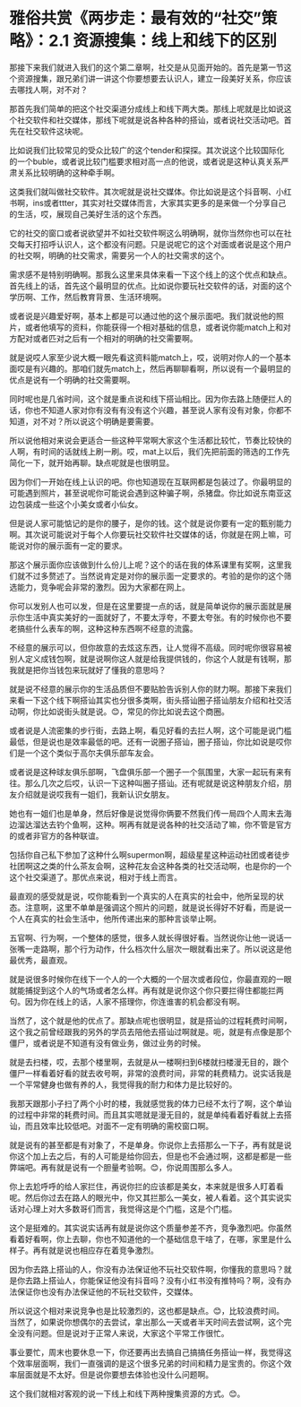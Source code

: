 # 雅俗共赏《两步走：最有效的“社交”策略》：2.1 资源搜集：线上和线下的区别

那接下来我们就进入我们的这个第二章啊，社交是从见面开始的。首先是第一节这个资源搜集，跟兄弟们讲一讲这个你要想要去认识人，建立一段美好关系，你应该去哪找人啊，对不对？

那首先我们简单的把这个社交渠道分成线上和线下两大类。那线上呢就是比如说这个社交软件和社交媒体，那线下呢就是说各种各种的搭讪，或者说社交活动吧。首先在社交软件这块呢。

比如说我们比较常见的受众比较广的这个tender和探探。其次说这个比较国际化的一个buble，或者说比较门槛要求相对高一点的他说，或者说是这种认真关系严肃关系比较明确的这种牵手啊。

这类我们就叫做社交软件。其次呢就是说社交媒体。你比如说是这个抖音啊、小红书啊，ins或者ttter，其实对社交媒体而言，大家其实更多的是来做一个分享自己的生活，哎，展现自己美好生活的这个东西。

它的社交的窗口或者说欲望并不如社交软件啊这么明确啊，就你当然你也可以在社交每天打招呼认识人，这个都没有问题。只是说呢它的这个对面或者说是这个用户的社交啊，明确的社交需求，需要另一个人的社交需求的这个。

需求感不是特别明确啊。那我么这里来具体来看一下这个线上的这个优点和缺点。首先线上的话，首先这个最明显的优点。比如说你要玩社交软件的话，对面的这个学历啊、工作，然后教育背景、生活环境啊。

或者说是兴趣爱好啊，基本上都是可以通过他的这个展示面吧。我们就说他的照片，或者他填写的资料，你能获得一个相对基础的信息，或者说你能match上和对方配对或者匹对之后有一个相对的明确的社交需要啊。

就是说哎人家至少说大概一眼先看这资料能match上，哎，说明对你人的一个基本面哎是有兴趣的。那咱们就先match上，然后再聊聊看啊，所以说有一个最明显的优点是说有一个明确的社交需要啊。

同时呢也是几省时间，这个就是重点说和线下搭讪相比。因为你去路上随便拦人的话，你也不知道人家对你有没有有没有这个兴趣，甚至说人家有没有对象，你都不知道，对不对？所以说这个明确是要需要。

所以说他相对来说会更适合一些这种平常啊大家这个生活都比较忙，节奏比较快的人啊，有时间的话就线上刷一刷。哎，mat上以后，我们先把前面的筛选的工作先简化一下，就开始再聊。缺点呢就是也很明显。

因为你们一开始在线上认识的吧。你也知道现在互联网都是包装过了。你最明显的可能遇到照片，甚至说呢你可能说会遇到这种骗子啊，杀猪盘。你比如说东南亚这边包装成一些这个小美女或者小仙女。

但是说人家可能惦记的是你的腰子，是你的钱。这个就是说你要有一定的甄别能力啊。其次说可能说对于每个人你要玩社交软件社交媒体的话，你就是在网上嘛，可能说对你的展示面有一定的要求。

那这个展示面你应该做到什么份儿上呢？这个的话在我的体系课里有奖啊，这里我们就不过多赘述了。当然说肯定是对你的展示面一定要求的。考验的是你的这个筛选能力，竞争呢会非常的激烈。因为大家都在网上。

你可以发别人也可以发，但是在这里要提一点的话，就是简单说你的展示面就是展示你生活中真实美好的一面就好了，不要太浮夸，不要太夸张。有的时候你也不要老搞些什么表车的啊，这种这种东西啊不经意的流露。

不经意的展示可以，但你故意的去炫这东西，让人觉得不高级。同时呢你很容易被别人定义成钱包啊，就是说啊你这人就是给我提供钱的，你这个人就是有钱啊，那我就是把你当钱包来玩就好了懂我的意思吗？

就是说不经意的展示你的生活品质但不要贴脸告诉别人你的财力啊。那接下来我们来看一下这个线下啊搭讪其实也分很多类啊，街头搭讪圈子搭讪朋友介绍和社交活动啊，你比如说街头就是说。😊，常见的你比如说去这个商圈。

或者说是人流密集的步行街，去路上啊，看见好看的去拦人啊，这个可能是说门槛最低，但是说也是效率最低的吧。还有一说圈子搭讪，圈子搭讪，你比如说是哎你们是一个这个类似于高尔夫俱乐部车友会。

或者说是这种球友俱乐部啊，飞盘俱乐部一个圈子一个氛围里，大家一起玩有来有往。那么几次之后哎，认识一下这种叫圈子搭讪。还有呢就是说这种朋友介绍，朋友介绍就是说哎我有一姐们，我新认识女朋友。

她也有一姐们也是单身，然后好像是说觉得你俩要不然我们传一局四个人周末去海边溜达溜达去钓个鱼啊，这种。啊再有就是说各种的社交活动了嘛，你不管是官方的或者非官方的各种联谊。

包括你自己私下参加了这种什么啊supermon啊，超级星星这种运动社团或者徒步社团啊这之类的什么茶友会啊，这种花友会这种各类的社交活动啊，也是你的一个这个社交渠道了。那优点来说，相对于线上而言。

最直观的感受就是说，哎你能看到一个真实的人在真实的社会中，他所呈现的状态。注意啊，这里不单单是强调这个照片的问题，就是说长得好不好看，而是说一个人在真实的社会生活中，他所传递出来的那种言谈举止啊。

五官啊、行为啊，一个整体的感觉，很多人就长得很好看。当然说你让他一说话一张嘴一走路啊，那个行为动作，什么档次什么层次一眼就看出来了。所以说这是他最优秀，最直观。

就是说很多时候你在线下一个人的一个大概的一个层次或者段位，你最直观的一眼就能捕捉到这个人的气场或者怎么样。再有就是说你这个你只要拦得住都能拦两句。因为你在线上的话，人家不搭理你，你连谁害的机会都没有啊。

当然了，这个就是他的优点了。那缺点呢也很明显，就是搭讪的过程耗费时间啊，这个我之前曾经跟我的另外的学员去陪他去搭讪过啊就是。呃，就是有点像是那个僵尸，或者说是不知道有没有做业务，做过业务的时候。

就是去扫楼，哎，去那个楼里啊，去就是从一楼啊扫到6楼就扫楼漫无目的，跟个僵尸一样看着好看的就去收号啊，非常的浪费时间，非常的耗费精力。说实话我是一个平常健身也做有养的人，我觉得我的耐力和体力是比较好的。

我那天跟那小子扫了两个小时的楼，我就感觉我的体力已经不太行了啊，这个单讪的过程中非常的耗费时间。而且其实嗯就是漫无目的，就是单纯看着好看就上去搭讪，而且效率比较低吧。对面不一定有明确的需校窗口啊。

就是说有的甚至都是有对象了，不是单身。你说你上去搭那么一下子，再有就是说你这个加上去之后，有的人可能是给你回去，但是也不会通过啊，这都是都是一些弊端吧。再有就是说有一个胆量考验啊。😊，你说周围那么多人。

你上去尬呼呼的给人家拦住，再说你拦的应该都是美女，本来就是很多人盯着看呢。然后你过去在路人的眼光中，你又其拦那么一美女，被人看着。这个其实说实话对心理上对大多数哥们而言，我觉得这是个门槛，这是个门槛。

这个是挺难的。其实说实话再有就是说你这个质量参差不齐，竞争激烈吧。你虽然看着好看啊，你上去聊，你也不知道他的一个基础信息干啥了，在哪，家里是什么样子。再有就是说也相应存在着竞争激烈。

因为你去路上搭讪的人，你没有办法保证他不玩社交软件啊，你懂我的意思吗？就是你去路上搭讪人，你能保证他没有抖音吗？没有小红书没有推特吗？啊，没有办法保证你也没有办法保证他的不玩社交软件，交媒体。

所以说这个相对来说竞争也是比较激烈的，这也都是缺点。😊，比较浪费时间。当然了，如果说你想偶尔的去尝试，拿出那么一天或者半天时间去尝试啊，这个完全没有问题。但是说对于正常人来说，大家这个平常工作很忙。

事业要忙，周末也要休息一下，你还要再出去搞自己搞搞任务搭讪一样，我觉得这个效率层面啊，我们一直强调的是这个很多兄弟的时间和精力是宝贵的。你这个效率层面就是不太好。但是说你要想去体验也没什么问题啊。

这个我们就相对客观的说一下线上和线下两种搜集资源的方式。😊。